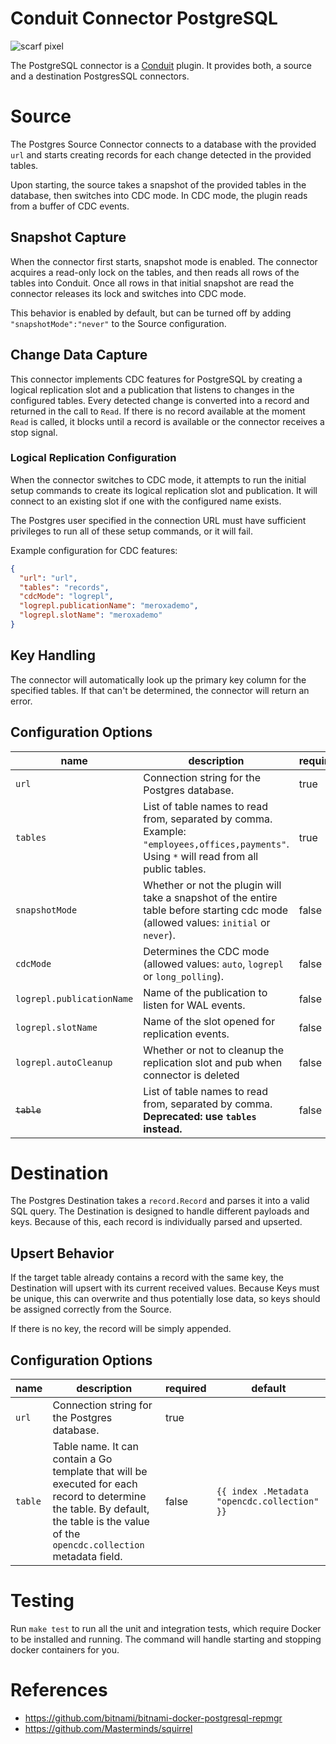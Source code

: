 # Conduit Connector PostgreSQL
![scarf pixel](https://static.scarf.sh/a.png?x-pxid=1423de19-24e7-4d64-91cf-0b893ca28cc6)

The PostgreSQL connector is a [Conduit](https://github.com/ConduitIO/conduit) plugin. It provides both, a source
and a destination PostgresSQL connectors.

# Source

The Postgres Source Connector connects to a database with the provided `url` and starts creating records for each change
detected in the provided tables.

Upon starting, the source takes a snapshot of the provided tables in the database, then switches into CDC mode. In CDC mode,
the plugin reads from a buffer of CDC events.

## Snapshot Capture

When the connector first starts, snapshot mode is enabled. The connector acquires a read-only lock on the tables, and
then reads all rows of the tables into Conduit. Once all rows in that initial snapshot are read the connector releases
its lock and switches into CDC mode.

This behavior is enabled by default, but can be turned off by adding `"snapshotMode":"never"` to the Source
configuration.

## Change Data Capture

This connector implements CDC features for PostgreSQL by creating a logical replication slot and a publication that
listens to changes in the configured tables. Every detected change is converted into a record and returned in the call to
`Read`. If there is no record available at the moment `Read` is called, it blocks until a record is available or the
connector receives a stop signal.

### Logical Replication Configuration

When the connector switches to CDC mode, it attempts to run the initial setup commands to create its logical replication
slot and publication. It will connect to an existing slot if one with the configured name exists.

The Postgres user specified in the connection URL must have sufficient privileges to run all of these setup commands, or
it will fail.

Example configuration for CDC features:

```json
{
  "url": "url",
  "tables": "records",
  "cdcMode": "logrepl",
  "logrepl.publicationName": "meroxademo",
  "logrepl.slotName": "meroxademo"
}
```

## Key Handling

The connector will automatically look up the primary key column for the specified tables. If that can't be determined, 
the connector will return an error.

## Configuration Options

| name                      | description                                                                                                                                | required | default       |
|---------------------------|--------------------------------------------------------------------------------------------------------------------------------------------|----------|---------------|
| `url`                     | Connection string for the Postgres database.                                                                                               | true     |               |
| `tables`                  | List of table names to read from, separated by comma. Example: `"employees,offices,payments"`. Using `*` will read from all public tables. | true     |               |
| `snapshotMode`            | Whether or not the plugin will take a snapshot of the entire table before starting cdc mode (allowed values: `initial` or `never`).        | false    | `initial`     |
| `cdcMode`                 | Determines the CDC mode (allowed values: `auto`, `logrepl` or `long_polling`).                                                             | false    | `auto`        |
| `logrepl.publicationName` | Name of the publication to listen for WAL events.                                                                                          | false    | `conduitpub`  |
| `logrepl.slotName`        | Name of the slot opened for replication events.                                                                                            | false    | `conduitslot` |
| `logrepl.autoCleanup`     | Whether or not to cleanup the replication slot and pub when connector is deleted                                                                                            | false    | `true` |
| ~~`table`~~               | List of table names to read from, separated by comma. **Deprecated: use `tables` instead.**                                                | false    |               |

# Destination

The Postgres Destination takes a `record.Record` and parses it into a valid SQL query. The Destination is designed to
handle different payloads and keys. Because of this, each record is individually parsed and upserted.

## Upsert Behavior

If the target table already contains a record with the same key, the Destination will upsert with its current received
values. Because Keys must be unique, this can overwrite and thus potentially lose data, so keys should be assigned
correctly from the Source.

If there is no key, the record will be simply appended.

## Configuration Options

| name    | description                                                                                                                                                                           | required | default                                      |
|---------|---------------------------------------------------------------------------------------------------------------------------------------------------------------------------------------|----------|----------------------------------------------|
| `url`   | Connection string for the Postgres database.                                                                                                                                          | true     |                                              |
| `table` | Table name. It can contain a Go template that will be executed for each record to determine the table. By default, the table is the value of the `opencdc.collection` metadata field. | false    | `{{ index .Metadata "opencdc.collection" }}` |

# Testing

Run `make test` to run all the unit and integration tests, which require Docker to be installed and running. The command
will handle starting and stopping docker containers for you.

# References

- https://github.com/bitnami/bitnami-docker-postgresql-repmgr
- https://github.com/Masterminds/squirrel
